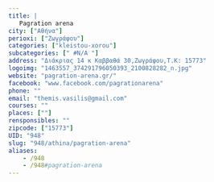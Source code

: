 ```yaml
---
title: |
   Pagration arena
city: ["Αθήνα"]
perioxi: ["Ζωγράφου"]
categories: ["kleistou-xorou"]
subcategories: [" #N/A "]
address: "Διάκριας 14 κ Καββαθά 30,Ζωγράφου,T.K: 15773"
logoimg: "1463557_374291796050393_2100828282_n.jpg"
website: "pagration-arena.gr/"
facebook: "www.facebook.com/pagrationarena"
phone: ""
email: "themis.vasilis@gmail.com"
courses: ""
places: [""]
rensponsibles: ""
zipcode: ["15773"]
UID: "948"
slug: "948/athina/pagration-arena"
aliases:
    - /948
    - /948#pagration-arena
---
```


